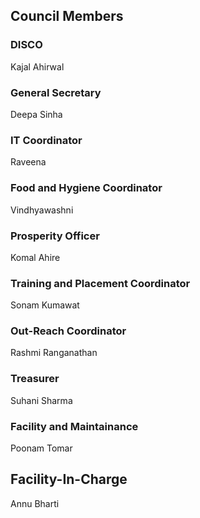 ## Council Members

### DISCO
Kajal Ahirwal

### General Secretary
Deepa Sinha

### IT Coordinator
Raveena

### Food and Hygiene Coordinator
Vindhyawashni

### Prosperity Officer
Komal Ahire

### Training and Placement Coordinator
Sonam Kumawat

### Out-Reach Coordinator
Rashmi Ranganathan

### Treasurer
Suhani Sharma

### Facility and Maintainance
Poonam Tomar

## Facility-In-Charge
Annu Bharti